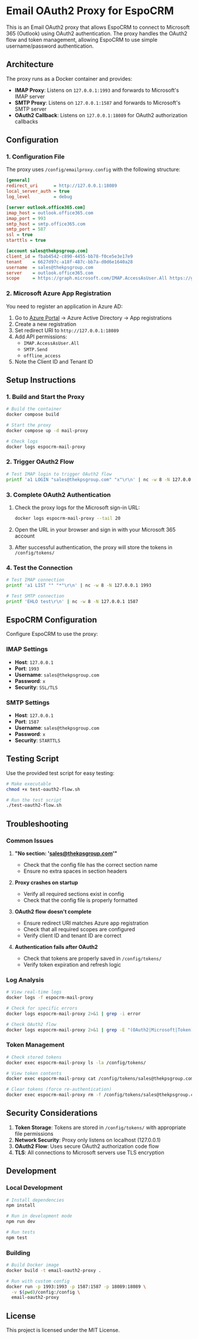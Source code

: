 # Email OAuth2 Proxy for EspoCRM

This is an Email OAuth2 proxy that allows EspoCRM to connect to Microsoft 365 (Outlook) using OAuth2 authentication. The proxy handles the OAuth2 flow and token management, allowing EspoCRM to use simple username/password authentication.

## Architecture

The proxy runs as a Docker container and provides:

- **IMAP Proxy**: Listens on `127.0.0.1:1993` and forwards to Microsoft's IMAP server
- **SMTP Proxy**: Listens on `127.0.0.1:1587` and forwards to Microsoft's SMTP server  
- **OAuth2 Callback**: Listens on `127.0.0.1:18089` for OAuth2 authorization callbacks

## Configuration

### 1. Configuration File

The proxy uses `/config/emailproxy.config` with the following structure:

```ini
[general]
redirect_uri      = http://127.0.0.1:18089
local_server_auth = true
log_level         = debug

[server outlook.office365.com]
imap_host = outlook.office365.com
imap_port = 993
smtp_host = smtp.office365.com
smtp_port = 587
ssl = true
starttls = true

[account sales@thekpsgroup.com]
client_id = fbab4542-c890-4455-bb78-f0ce5e3e17e9
tenant    = 6627d97c-a18f-487c-bb7a-d0d6e1640a28
username  = sales@thekpsgroup.com
server    = outlook.office365.com
scope     = https://graph.microsoft.com/IMAP.AccessAsUser.All https://graph.microsoft.com/SMTP.Send offline_access
```

### 2. Microsoft Azure App Registration

You need to register an application in Azure AD:

1. Go to [Azure Portal](https://portal.azure.com) → Azure Active Directory → App registrations
2. Create a new registration
3. Set redirect URI to `http://127.0.0.1:18089`
4. Add API permissions:
   - `IMAP.AccessAsUser.All`
   - `SMTP.Send`
   - `offline_access`
5. Note the Client ID and Tenant ID

## Setup Instructions

### 1. Build and Start the Proxy

```bash
# Build the container
docker compose build

# Start the proxy
docker compose up -d mail-proxy

# Check logs
docker logs espocrm-mail-proxy
```

### 2. Trigger OAuth2 Flow

```bash
# Test IMAP login to trigger OAuth2 flow
printf 'a1 LOGIN "sales@thekpsgroup.com" "x"\r\n' | nc -w 8 -N 127.0.0.1 1993
```

### 3. Complete OAuth2 Authentication

1. Check the proxy logs for the Microsoft sign-in URL:
   ```bash
   docker logs espocrm-mail-proxy --tail 20
   ```

2. Open the URL in your browser and sign in with your Microsoft 365 account

3. After successful authentication, the proxy will store the tokens in `/config/tokens/`

### 4. Test the Connection

```bash
# Test IMAP connection
printf 'a1 LIST "" "*"\r\n' | nc -w 8 -N 127.0.0.1 1993

# Test SMTP connection
printf 'EHLO test\r\n' | nc -w 8 -N 127.0.0.1 1587
```

## EspoCRM Configuration

Configure EspoCRM to use the proxy:

### IMAP Settings
- **Host**: `127.0.0.1`
- **Port**: `1993`
- **Username**: `sales@thekpsgroup.com`
- **Password**: `x`
- **Security**: `SSL/TLS`

### SMTP Settings
- **Host**: `127.0.0.1`
- **Port**: `1587`
- **Username**: `sales@thekpsgroup.com`
- **Password**: `x`
- **Security**: `STARTTLS`

## Testing Script

Use the provided test script for easy testing:

```bash
# Make executable
chmod +x test-oauth2-flow.sh

# Run the test script
./test-oauth2-flow.sh
```

## Troubleshooting

### Common Issues

1. **"No section: 'sales@thekpsgroup.com'"**
   - Check that the config file has the correct section name
   - Ensure no extra spaces in section headers

2. **Proxy crashes on startup**
   - Verify all required sections exist in config
   - Check that the config file is properly formatted

3. **OAuth2 flow doesn't complete**
   - Ensure redirect URI matches Azure app registration
   - Check that all required scopes are configured
   - Verify client ID and tenant ID are correct

4. **Authentication fails after OAuth2**
   - Check that tokens are properly saved in `/config/tokens/`
   - Verify token expiration and refresh logic

### Log Analysis

```bash
# View real-time logs
docker logs -f espocrm-mail-proxy

# Check for specific errors
docker logs espocrm-mail-proxy 2>&1 | grep -i error

# Check OAuth2 flow
docker logs espocrm-mail-proxy 2>&1 | grep -E "(OAuth2|Microsoft|Token)"
```

### Token Management

```bash
# Check stored tokens
docker exec espocrm-mail-proxy ls -la /config/tokens/

# View token contents
docker exec espocrm-mail-proxy cat /config/tokens/sales@thekpsgroup.com.json

# Clear tokens (force re-authentication)
docker exec espocrm-mail-proxy rm -f /config/tokens/sales@thekpsgroup.com.json
```

## Security Considerations

1. **Token Storage**: Tokens are stored in `/config/tokens/` with appropriate file permissions
2. **Network Security**: Proxy only listens on localhost (127.0.0.1)
3. **OAuth2 Flow**: Uses secure OAuth2 authorization code flow
4. **TLS**: All connections to Microsoft servers use TLS encryption

## Development

### Local Development

```bash
# Install dependencies
npm install

# Run in development mode
npm run dev

# Run tests
npm test
```

### Building

```bash
# Build Docker image
docker build -t email-oauth2-proxy .

# Run with custom config
docker run -p 1993:1993 -p 1587:1587 -p 18089:18089 \
  -v $(pwd)/config:/config \
  email-oauth2-proxy
```

## License

This project is licensed under the MIT License.
